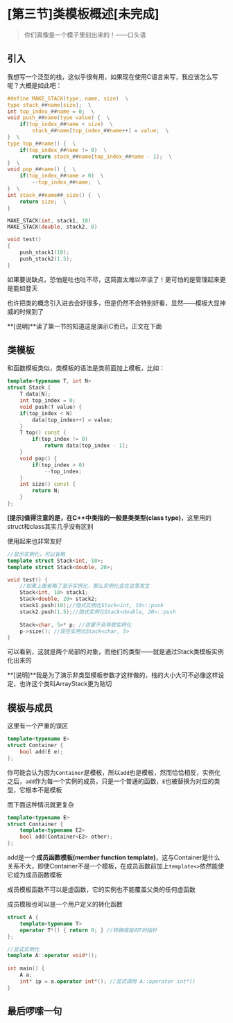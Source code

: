 # [第三节]类模板概述[未完成]

> 你们真像是一个模子里刻出来的！——口头语

## 引入

我想写一个泛型的栈，这似乎很有用，如果现在使用C语言来写，我应该怎么写呢？大概是如此吧：

```C
#define MAKE_STACK(type, name, size)  \
type stack_##name[size];  \
int top_index_##name = 0;  \
void push_##name(type value) {  \
	if(top_index_##name < size)  \
		stack_##name[top_index_##name++] = value;  \
}  \
type top_##name() {  \
	if(top_index_##name != 0)  \
		return stack_##name[top_index_##name - 1];  \
}  \
void pop_##name() {  \
	if(top_index_##name > 0)  \
		--top_index_##name;  \
}  \
int stack_##name##_size() {  \
	return size;  \
}

MAKE_STACK(int, stack1, 10)
MAKE_STACK(double, stack2, 8)

void test()
{
	push_stack1(10);
	push_stack2(1.5);
}
```

如果要说缺点，恐怕是吐也吐不尽，这简直太难以卒读了！更可怕的是管理起来更是能如登天

也许把类的概念引入进去会好很多，但是仍然不会特别好看，显然——模板大显神威的时候到了

**[说明]**读了第一节的知道这是演示C而已，正文在下面

## 类模板

和函数模板类似，类模板的语法是类前面加上模板，比如：

```C++
template<typename T, int N>
struct Stack {
	T data[N];
	int top_index = 0;
	void push(T value) {
	if(top_index < N)
		data[top_index++] = value;
	}
	T top() const {
		if(top_index != 0)
			return data[top_index - 1];
	}
	void pop() {
		if(top_index > 0)
			--top_index;
	}
	int size() const {
		return N;
	}
};
```

**[提示]**值得注意的是，在C++中类指的一般是**类类型(class type)**，这里用的struct和class其实几乎没有区别

使用起来也非常友好

```C++
//显示实例化，可以省略 
template struct Stack<int, 10>;
template struct Stack<double, 20>;

void test() {
	//如果上面省略了显示实例化，那么实例化会在这里发生
	Stack<int, 10> stack1;
	Stack<double, 20> stack2;
	stack1.push(10);//隐式实例化Stack<int, 10>::push
	stack2.push(1.5);//隐式实例化Stack<double, 20>::push
	
	Stack<char, 5>* p; //这里不会导致实例化
	p->size(); //现在实例化Stack<char, 5>
}
```

可以看到，这就是两个局部的对象，而他们的类型——就是通过Stack类模板实例化出来的

**[说明]**我是为了演示非类型模板参数才这样做的，栈的大小大可不必像这样设定，也许这个类叫ArrayStack更为贴切

## 模板与成员

这里有一个严重的误区

```C++
template<typename E>
struct Container {
	bool add(E e);
};
```

你可能会认为因为`Container`是模板，所以`add`也是模板，然而恰恰相反，实例化之后，`add`作为每一个实例的成员，只是一个普通的函数，`E`也被替换为对应的类型，它根本不是模板

而下面这种情况就更复杂

```C++
template<typename E>
struct Container {
	template<typename E2>
	bool add(Container<E2> other);
};
```

add是一个**成员函数模板(member function template)**，这与Container是什么关系不大，即使Container不是一个模板，在成员函数前加上`template<>`依然能使它成为成员函数模板

成员模板函数不可以是虚函数，它的实例也不能覆盖父类的任何虚函数

成员模板也可以是一个用户定义的转化函数

```C++
struct A {
    template<typename T>
    operator T*() { return 0; } //转换成指向T的指针
};

//显式实例化
template A::operator void*();
 
int main() {
    A a;
    int* ip = a.operator int*(); //显式调用 A::operator int*()
}
```

## 最后啰嗦一句

